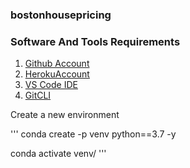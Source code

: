 ### bostonhousepricing

### Software And Tools Requirements 
1. [Github Account](https://github.com)
2. [HerokuAccount](https://heroku.com)
3. [VS Code IDE](https://code.visualstudio.com)
4. [GitCLI](https://git-scm.com/book/en/v2/Getting-Started-The-Command-Line)


Create a new environment

'''
conda create -p venv python==3.7 -y

conda activate venv/
'''

